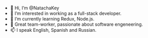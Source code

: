- 👋 Hi, I’m @NatachaKey
- 👀 I’m interested in working as a full-stack developer.
- 🌱 I’m currently learning Redux, Node.js.
- 💞️ Great team-worker, passionate about software engeneering.
- 📫 I speak English, Spanish and Russian.

<!---
NatachaKey/NatachaKey is a ✨ special ✨ repository because its `README.md` (this file) appears on your GitHub profile.
You can click the Preview link to take a look at your changes.
--->

